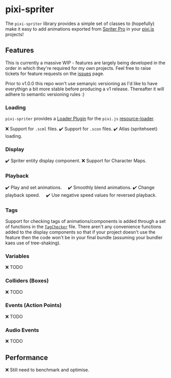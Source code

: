 # pixi-spriter

The `pixi-spriter` library provides a simple set of classes to (hopefully) make it easy to add animations exported from [Spriter Pro](https://brashmonkey.com/spriter-pro/) in your [pixi.js](https://www.pixijs.com/) projects!

## Features

This is currently a massive WIP - features are largely being developed in the order in which they're required for my own projects. Feel free to raise tickets for feature requests on the [issues](https://github.com/brinsleylogic/pixi-spriter/issues) page.

Prior to v1.0.0 this repo won't use semanyic versioning as I'd like to have everythign a bit more stable before producing a v1 release. Thereafter it will adhere to semantic versioning rules :)

### Loading

`pixi-spriter` provides a [Loader Plugin](https://pixijs.download/dev/docs/PIXI.html#ILoaderPlugin) for the `pixi.js` [resource-loader](https://pixijs.download/dev/docs/PIXI.Loader.html).

❌ Support for `.scml` files.
✔️ Support for `.scon` files.
✔️ Atlas (spritehseet) loading.

### Display

✔️ Spriter entity display component.
❌ Support for Character Maps.

### Playback

✔️ Play and set animations.
&nbsp;&nbsp;&nbsp;&nbsp;✔️ Smoothly blend animations.
✔️ Change playback speed.
&nbsp;&nbsp;&nbsp;&nbsp;✔️ Use negative speed values for reversed playback.

### Tags

Support for checking tags of animations/components is added through a set of functions in the [`TagChecker`](src/animator/TagChecker.ts) file. There aren't any convenience functions added to the display components so that if your project doesn't use the feature then the code won't be in your final bundle (assuming your bundler kaes use of tree-shaking).

### Variables

❌ TODO

### Colliders (Boxes)

❌ TODO

### Events (Action Points)

❌ TODO

### Audio Events

❌ TODO

## Performance

❌ Still need to benchmark and optimise.